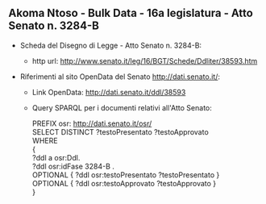 ## Akoma Ntoso - Bulk Data - 16a legislatura - Atto Senato n. 3284-B ##

* Scheda del Disegno di Legge - Atto Senato n. 3284-B:
	* http url: http://www.senato.it/leg/16/BGT/Schede/Ddliter/38593.htm

* Riferimenti al sito OpenData del Senato http://dati.senato.it/:
	* Link OpenData: http://dati.senato.it/ddl/38593
	* Query SPARQL per i documenti relativi all'Atto Senato:

        PREFIX osr: <http://dati.senato.it/osr/>  
		SELECT DISTINCT ?testoPresentato ?testoApprovato  
		WHERE  
		{  
		    ?ddl a osr:Ddl.  
		    ?ddl osr:idFase 3284-B .  
		    OPTIONAL { ?ddl osr:testoPresentato ?testoPresentato }  
		    OPTIONAL { ?ddl osr:testoApprovato ?testoApprovato }  
		}
		